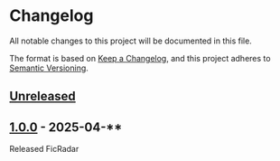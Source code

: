 # Changelog

All notable changes to this project will be documented in this file.

The format is based on [Keep a Changelog](https://keepachangelog.com/en/1.1.0/),
and this project adheres to [Semantic Versioning](https://semver.org/spec/v2.0.0.html).

[//]: # "Types of changes"
[//]: # "- **Added** for new features."
[//]: # "- **Changed** for changes in existing functionality."
[//]: # "- **Deprecated** for soon-to-be removed features."
[//]: # "- **Removed** for now removed features."
[//]: # "- **Fixed** for any bug fixes."
[//]: # "- **Security** in case of vulnerabilities."

## [Unreleased]

## [1.0.0] - 2025-04-\*\*

Released FicRadar

[unreleased]: https://github.com/Jemeni11/FicRadar/compare/v1.1.0...HEAD

<!-- [1.1.0]: https://github.com/Jemeni11/FicRadar/releases/compare/v1.0.0...v1.1.0 -->

[1.0.0]: https://github.com/Jemeni11/FicRadar/releases/tag/v1.0.0
